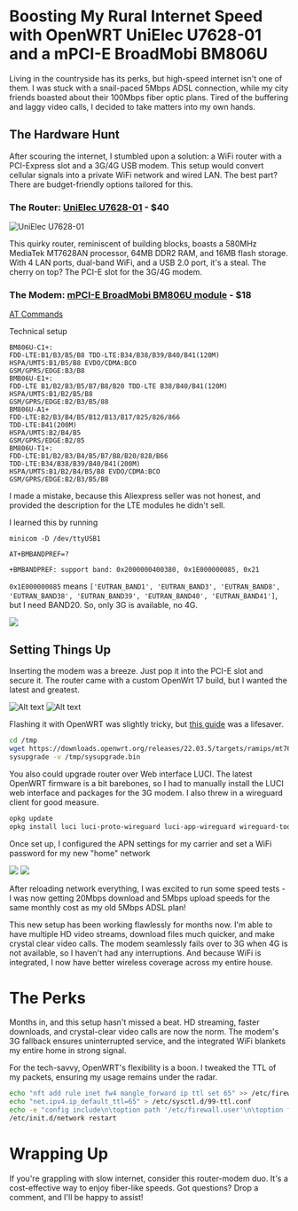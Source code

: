 # Boosting My Rural Internet Speed with OpenWRT UniElec U7628-01 and a mPCI-E BroadMobi BM806U

Living in the countryside has its perks, but high-speed internet isn't one of them. I was stuck with a snail-paced 5Mbps ADSL connection, while my city friends boasted about their 100Mbps fiber optic plans. Tired of the buffering and laggy video calls, I decided to take matters into my own hands.

## The Hardware Hunt

After scouring the internet, I stumbled upon a solution: a WiFi router with a PCI-Express slot and a 3G/4G USB modem. This setup would convert cellular signals into a private WiFi network and wired LAN. The best part? There are budget-friendly options tailored for this.

### The Router: [UniElec U7628-01](https://aliexpress.ru/item/32816981605.html?spm=a2g2w.orderdetail.0.0.41334aa6mFtUZ1&sku_id=64789943590) - $40

![UniElec U7628-01](../img/48025c73-82f1-4163-b1e8-5cbe05a80a89.webp)

This quirky router, reminiscent of building blocks, boasts a 580MHz MediaTek MT7628AN processor, 64MB DDR2 RAM, and 16MB flash storage. With 4 LAN ports, dual-band WiFi, and a USB 2.0 port, it's a steal. The cherry on top? The PCI-E slot for the 3G/4G modem.

### The Modem: [mPCI-E BroadMobi BM806U module](https://aliexpress.ru/item/1005003907236172.html?spm=a2g2w.orderdetail.0.0.7ce34aa6s8FTbg&sku_id=12000027436374057) - $18

[AT Commands](https://github.com/CMCCAdmin/lte-openwrt/blob/master/BM806U_AT.pdf)

Technical setup
```
BM806U-C1+:
FDD-LTE:B1/B3/B5/B8 TDD-LTE:B34/B38/B39/B40/B41(120M)
HSPA/UMTS:B1/B5/B8 EVDO/CDMA:BCO
GSM/GPRS/EDGE:B3/B8
BMB06U-E1+:
FDD-LTE B1/B2/B3/B5/B7/B8/B20 TDD-LTE B38/B40/B41(120M)
HSPA/UMTS:B1/B2/B5/B8
GSM/GPRS/EDGE:B2/B3/B5/88
BM806U-A1+
FDD-LTE:B2/B3/B4/B5/B12/B13/B17/825/826/866
TDD-LTE:B41(200M)
HSPA/UMTS:B2/B4/B5
GSM/GPRS/EDGE:B2/85
BM806U-T1+:
FDD-LTE:B1/B2/B3/B4/B5/B7/B8/B20/828/B66
TDD-LTE:B34/B38/B39/B40/B41(200M)
HSPA/UMTS:B1/B2/B4/B5/B8 EVDO/CDMA:BCO
GSM/GPRS/EDGE:B2/B3/B5/B8
```

I made a mistake, because this Aliexpress seller was not honest, and provided the description for the LTE modules he didn't sell. 

I learned this by running 

`minicom -D /dev/ttyUSB1`
```
AT+BMBANDPREF=? 

+BMBANDPREF: support band: 0x2000000400380, 0x1E000000085, 0x21
```

`0x1E000000085` means `['EUTRAN_BAND1', 'EUTRAN_BAND3', 'EUTRAN_BAND8', 'EUTRAN_BAND38', 'EUTRAN_BAND39', 'EUTRAN_BAND40', 'EUTRAN_BAND41']`, but I need BAND20. So, only 3G is available, no 4G.

![](../img/d2522b1a-0b8c-47e7-a290-27291786572c.webp)

## Setting Things Up

Inserting the modem was a breeze. Just pop it into the PCI-E slot and secure it. The router came with a custom OpenWrt 17 build, but I wanted the latest and greatest.

![Alt text](../img/f9fa7e02-f299-42c8-9132-234ac3020672.webp)
![Alt text](../img/001ccfb1-8603-4f5d-b87b-998f5bd33be1.webp)

Flashing it with OpenWRT was slightly tricky, but [this guide](https://openwrt.org/toh/unielec/u7628-01) was a lifesaver.

```bash
cd /tmp
wget https://downloads.openwrt.org/releases/22.03.5/targets/ramips/mt76x8/openwrt-22.03.5-ramips-mt76x8-unielec_u7628-01-16m-squashfs-sysupgrade.bin -O sysupgrade.bin
sysupgrade -v /tmp/sysupgrade.bin
```

You also could upgrade router over Web interface LUCI.
The latest OpenWRT firmware is a bit barebones, so I had to manually install the LUCI web interface and packages for the 3G modem. I also threw in a wireguard client for good measure.

```bash
opkg update
opkg install luci luci-proto-wireguard luci-app-wireguard wireguard-tools kmod-usb-net-cdc-ether usb-modeswitch luci-proto-3g comgt kmod-usb-serial kmod-usb-serial-option kmod-usb-serial-wwan chat
```

Once set up, I configured the APN settings for my carrier and set a WiFi password for my new "home" network

![](../img/d5cb866e-86fd-46df-859c-54c45c74aaad.webp)
![](../img/0f7cc48a-7cab-443f-8961-78c592922c40.webp)

After reloading network everything, I was excited to run some speed tests - I was now getting 20Mbps download and 5Mbps upload speeds for the same monthly cost as my old 5Mbps ADSL plan!

This new setup has been working flawlessly for months now. I'm able to have multiple HD video streams, download files much quicker, and make crystal clear video calls. The modem seamlessly fails over to 3G when 4G is not available, so I haven't had any interruptions. And because WiFi is integrated, I now have better wireless coverage across my entire house.

# The Perks

Months in, and this setup hasn't missed a beat. HD streaming, faster downloads, and crystal-clear video calls are now the norm. The modem's 3G fallback ensures uninterrupted service, and the integrated WiFi blankets my entire home in strong signal.

For the tech-savvy, OpenWRT's flexibility is a boon. I tweaked the TTL of my packets, ensuring my usage remains under the radar.

```bash
echo "nft add rule inet fw4 mangle_forward ip ttl set 65" >> /etc/firewall.user
echo "net.ipv4.ip_default_ttl=65" > /etc/sysctl.d/99-ttl.conf
echo -e "config include\n\toption path '/etc/firewall.user'\n\toption fw4_compatible '1'" >> /etc/config/firewall
/etc/init.d/network restart
```

# Wrapping Up

If you're grappling with slow internet, consider this router-modem duo. It's a cost-effective way to enjoy fiber-like speeds. Got questions? Drop a comment, and I'll be happy to assist!
